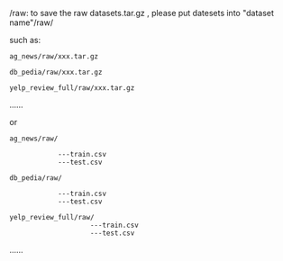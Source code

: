 /raw: to save the raw datasets.tar.gz  , please put datesets into "dataset name"/raw/

such as:

    ag_news/raw/xxx.tar.gz

    db_pedia/raw/xxx.tar.gz

    yelp_review_full/raw/xxx.tar.gz

……

or


    ag_news/raw/

                ---train.csv
                ---test.csv

    db_pedia/raw/

                ---train.csv
                ---test.csv

    yelp_review_full/raw/
                        ---train.csv
                        ---test.csv

……
